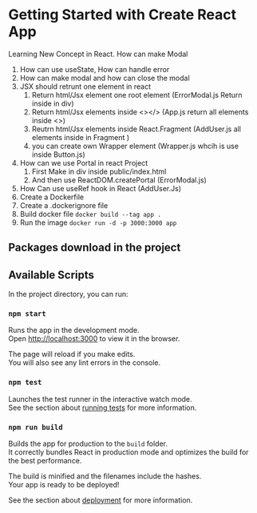 # Getting Started with Create React App

Learning New Concept in React. How can make Modal  
 1. How can use useState, How can handle error 
 2. How can make modal and how can close the modal
 3. JSX should retrunt one element in react
    1. Return html/Jsx element one root element (ErrorModal.js Return inside in div)
    2. Return html/Jsx elements inside <></> (App.js return all elements inside <>)
    3. Reutrn html/Jsx elements inside React.Fragment (AddUser.js all elements inside in Fragment )
    4. you can create own Wrapper element (Wrapper.js whcih is use inside Button.js)
 4. How can we use Portal in react Project
    1. First Make in div inside public/index.html
    2. And then use ReactDOM.createPortal (ErrorModal.js)
 5. How Can use useRef hook in React (AddUser.Js)
 6. Create a Dockerfile
 7. Create a .dockerignore file
 8. Build docker file `docker build --tag app .`
 9. Run the image  `docker run -d -p 3000:3000 app`

## Packages download in the project

## Available Scripts 

In the project directory, you can run:

### `npm start`

Runs the app in the development mode.\
Open [http://localhost:3000](http://localhost:3000) to view it in the browser.

The page will reload if you make edits.\
You will also see any lint errors in the console.

### `npm test`

Launches the test runner in the interactive watch mode.\
See the section about [running tests](https://facebook.github.io/create-react-app/docs/running-tests) for more information.

### `npm run build`

Builds the app for production to the `build` folder.\
It correctly bundles React in production mode and optimizes the build for the best performance.

The build is minified and the filenames include the hashes.\
Your app is ready to be deployed!

See the section about [deployment](https://facebook.github.io/create-react-app/docs/deployment) for more information.
